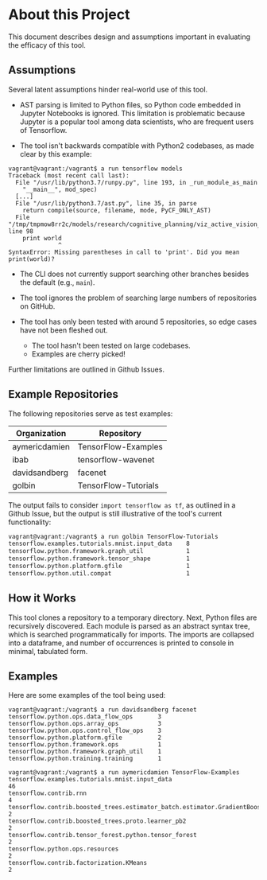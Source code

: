 # About this Project

This document describes design and assumptions important in evaluating the efficacy of this tool.

## Assumptions

Several latent assumptions hinder real-world use of this tool.

- AST parsing is limited to Python files, so Python code embedded in Jupyter Notebooks is ignored. This limitation is problematic because Jupyter is a popular tool among data scientists, who are frequent users of Tensorflow.

- The tool isn't backwards compatible with Python2 codebases, as made clear by this example:
```
vagrant@vagrant:/vagrant$ a run tensorflow models
Traceback (most recent call last):
  File "/usr/lib/python3.7/runpy.py", line 193, in _run_module_as_main
    "__main__", mod_spec)
  [...]
  File "/usr/lib/python3.7/ast.py", line 35, in parse
    return compile(source, filename, mode, PyCF_ONLY_AST)
  File "/tmp/tmpmow8rr2c/models/research/cognitive_planning/viz_active_vision_dataset_main.py", line 98
    print world
              ^
SyntaxError: Missing parentheses in call to 'print'. Did you mean print(world)?
```

- The CLI does not currently support searching other branches besides the default (e.g., `main`).

- The tool ignores the problem of searching large numbers of repositories on GitHub.

- The tool has only been tested with around 5 repositories, so edge cases have not been fleshed out.
	- The tool hasn't been tested on large codebases.
	- Examples are cherry picked!

Further limitations are outlined in Github Issues.

## Example Repositories

The following repositories serve as test examples:

| Organization  | Repository           |
|---------------|----------------------|
| aymericdamien | TensorFlow-Examples  |
| ibab          | tensorflow-wavenet   |
| davidsandberg | facenet              |
| golbin        | TensorFlow-Tutorials |

The output fails to consider `import tensorflow as tf`, as outlined in a Github Issue, but the output is still illustrative of the tool's current functionality:

```bash
vagrant@vagrant:/vagrant$ a run golbin TensorFlow-Tutorials
tensorflow.examples.tutorials.mnist.input_data    8
tensorflow.python.framework.graph_util            1
tensorflow.python.framework.tensor_shape          1
tensorflow.python.platform.gfile                  1
tensorflow.python.util.compat                     1
```

## How it Works

This tool clones a repository to a temporary directory. Next, Python files are recursively discovered. Each module is parsed as an abstract syntax tree, which is searched programmatically for imports. The imports are collapsed into a dataframe, and number of occurrences is printed to console in minimal, tabulated form.


## Examples

Here are some examples of the tool being used:

```
vagrant@vagrant:/vagrant$ a run davidsandberg facenet
tensorflow.python.ops.data_flow_ops       3
tensorflow.python.ops.array_ops           3
tensorflow.python.ops.control_flow_ops    3
tensorflow.python.platform.gfile          2
tensorflow.python.framework.ops           1
tensorflow.python.framework.graph_util    1
tensorflow.python.training.training       1
```

```
vagrant@vagrant:/vagrant$ a run aymericdamien TensorFlow-Examples
tensorflow.examples.tutorials.mnist.input_data                                                      46
tensorflow.contrib.rnn                                                                               4
tensorflow.contrib.boosted_trees.estimator_batch.estimator.GradientBoostedDecisionTreeClassifier     2
tensorflow.contrib.boosted_trees.proto.learner_pb2                                                   2
tensorflow.contrib.tensor_forest.python.tensor_forest                                                2
tensorflow.python.ops.resources                                                                      2
tensorflow.contrib.factorization.KMeans                                                              2
```
